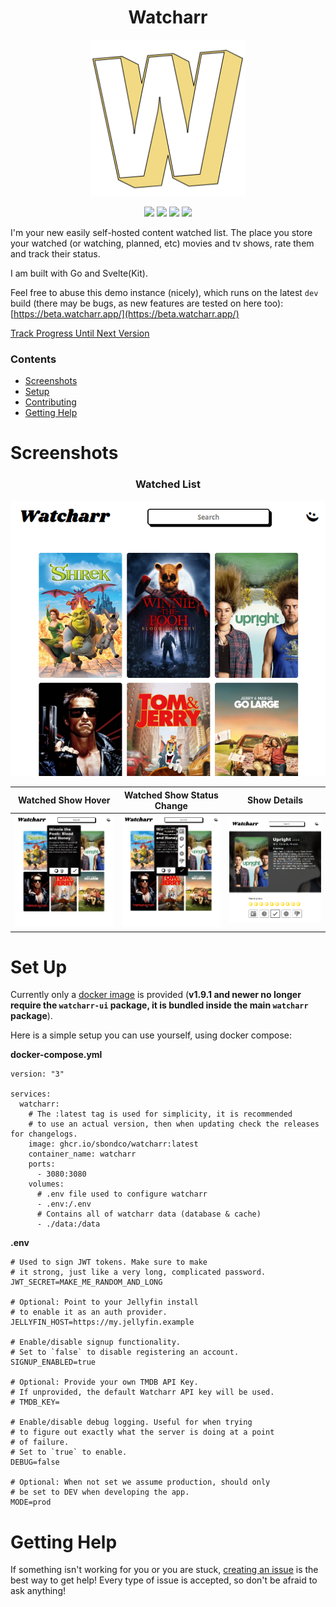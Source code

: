<h1 align="center">Watcharr</h1>
<p align="center"><img src="./static/logo-col.png" alt="logo" width="250" /></p>

<p align="center">
  <a href="https://github.com/sbondCo/Watcharr/pkgs/container/watcharr"><img src="https://img.shields.io/github/v/release/sbondCo/Watcharr?label=version&style=for-the-badge" /></a>
  <a href="https://watcharr.lab.sbond.co"><img src="https://img.shields.io/website?label=DEMO&style=for-the-badge&url=https%3A%2F%2Fwatcharr.lab.sbond.co%2F" /></a>
  <a href="https://github.com/sbondCo/Watcharr/issues"><img src="https://img.shields.io/github/issues-raw/sbondCo/Watcharr?label=ISSUES&style=for-the-badge" /></a>
  <a href="/LICENSE"><img src="https://img.shields.io/github/license/sbondCo/Watcharr?style=for-the-badge" /></a>
</p>

I'm your new easily self-hosted content watched list. The place you store your watched (or watching, planned, etc) movies and tv shows, rate them and track their status.

I am built with Go and Svelte(Kit).

Feel free to abuse this demo instance (nicely), which runs on the latest `dev` build (there may be bugs, as new features are tested on here too): [https://beta.watcharr.app/](https://beta.watcharr.app/)

[Track Progress Until Next Version](https://github.com/orgs/sbondCo/projects/9/views/3)

### Contents

- [Screenshots](#screenshots)
- [Setup](#set-up)
- [Contributing](CONTRIBUTING.md)
- [Getting Help](#getting-help)

# Screenshots

<h3 align="center">Watched List</h3>
<p align="center">
<img src="./screenshot/homepage.png" alt="Watched List" />

| Watched Show Hover                                                      | Watched Show Status Change                                                              | Show Details                                                                |
| ----------------------------------------------------------------------- | --------------------------------------------------------------------------------------- | --------------------------------------------------------------------------- |
| <img src="./screenshot/homepage-poster-hover.png" alt="Watched List" /> | <img src="./screenshot/homepage-poster-change-status.png" alt="Changing Show Status" /> | <img src="./screenshot/show-details-page.png" alt="Content Details Page" /> |

</p>

# Set Up

Currently only a [docker image](https://github.com/sbondCo/Watcharr/pkgs/container/watcharr) is provided (**v1.9.1 and newer no longer require the `watcharr-ui` package, it is bundled inside the main `watcharr` package**).

Here is a simple setup you can use yourself, using docker compose:

**docker-compose.yml**

```
version: "3"

services:
  watcharr:
    # The :latest tag is used for simplicity, it is recommended
    # to use an actual version, then when updating check the releases for changelogs.
    image: ghcr.io/sbondco/watcharr:latest
    container_name: watcharr
    ports:
      - 3080:3080
    volumes:
      # .env file used to configure watcharr
      - .env:/.env
      # Contains all of watcharr data (database & cache)
      - ./data:/data
```

**.env**

```
# Used to sign JWT tokens. Make sure to make
# it strong, just like a very long, complicated password.
JWT_SECRET=MAKE_ME_RANDOM_AND_LONG

# Optional: Point to your Jellyfin install
# to enable it as an auth provider.
JELLYFIN_HOST=https://my.jellyfin.example

# Enable/disable signup functionality.
# Set to `false` to disable registering an account.
SIGNUP_ENABLED=true

# Optional: Provide your own TMDB API Key.
# If unprovided, the default Watcharr API key will be used.
# TMDB_KEY=

# Enable/disable debug logging. Useful for when trying
# to figure out exactly what the server is doing at a point
# of failure.
# Set to `true` to enable.
DEBUG=false

# Optional: When not set we assume production, should only
# be set to DEV when developing the app.
MODE=prod
```

# Getting Help

If something isn't working for you or you are stuck, [creating an issue](https://github.com/sbondCo/Watcharr/issues/new) is the best way to get help! Every type of issue is accepted, so don't be afraid to ask anything!
